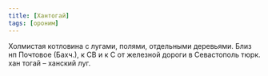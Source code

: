 ```yaml
---
title: [Хантогай]
tags: [ороним]
---
```


Холмистая котловина с лугами, полями, отдельными деревьями. Близ нп Почтовое
(Бахч.), к СВ и к С от железной дороги в Севастополь тюрк. хан тогай – ханский
луг.
